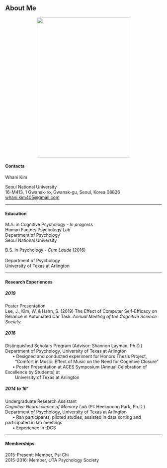 ## About Me 

<p align="center">

<img src="https://user-images.githubusercontent.com/46833402/55656116-f266ab00-5830-11e9-9bd8-70b9aa33dd8a.jpg" width="300" height="450">


</p> 

<p align="center">
	
<h4> Contacts </h4>
Whani Kim <br> 

Seoul National University <br>
16-M413, 1 Gwanak-ro, Gwanak-gu, Seoul, Korea 08826  <br>
whani.kim405@gmail.com <br>

</p> 

***

#### Education <br>
M.A. in Cognitive Psychology - *In progress* <br>
Human Factors Psychology Lab <br>
Department of Psychology <br>
Seoul National University <br>


B.S. in Psychology - *Cum Laude* (2016)<br>  	
Department of Psychology  <br>
University of Texas at Arlington <br>	
	

***

#### Research Experiences <br>
##### 2019
Poster Presentation <br>
Lee, J., Kim, W. & Hahn, S. (2019) The Effect of Computer Self-Efficacy on Reliance in Automated Car Task. *Annual Meeting of the Cognitive Science Society.*

##### 2016  	
Distinguished Scholars Program (Advisor: Shannon Layman, Ph.D.) <br>
Department of Psychology, University of Texas at Arlington <br>
&nbsp;&nbsp;&nbsp;&nbsp;&nbsp; • Designed and conducted experiment for Honors Thesis Project, <br>
&nbsp;&nbsp;&nbsp;&nbsp;&nbsp;&nbsp;&nbsp; “Comfort in Music: Effect of Music on the Need for Cognitive Closure” <br>
&nbsp;&nbsp;&nbsp;&nbsp;&nbsp; • Poster Presentation at ACES Symposium (Annual Celebration of Excellence by Students) at <br>  &nbsp;&nbsp;&nbsp;&nbsp;&nbsp;&nbsp;&nbsp; University of Texas at Arlington  <br>

##### 2014 to 16’
Undergraduate Research Assistant <br>
*Cognitive Neuroscience of Memory Lab* (PI: Heekyoung Park, Ph.D.) <br>
Department of Psychology, University of Texas at Arlington <br>
&nbsp;&nbsp;&nbsp;&nbsp;&nbsp; • Ran participants, piloted studies, assisted in data sorting and participated in lab meetings <br> 
&nbsp;&nbsp;&nbsp;&nbsp;&nbsp; • Experience in tDCS
		
***			

#### Memberships <br>

2015-Present:	Member, Psi Chi <br>
2015-2016:	Member, UTA Psychology Society <br>
